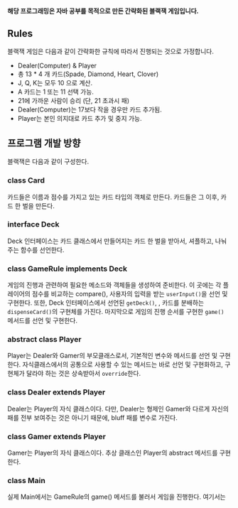 
#### 해당 프로그래밍은 자바 공부를 목적으로 만든 간략화된 블랙잭 게임입니다.

## Rules

블랙잭 게임은 다음과 같이 간략화한 규칙에 따라서 진행되는 것으로 가정합니다.

 - Dealer(Computer) & Player
 - 총 13 * 4 개 카드(Spade, Diamond, Heart, Clover)
 - J, Q, K는 모두 10 으로 계산.
 - A 카드는 1 또는 11 선택 가능.
 - 21에 가까운 사람이 승리 (단, 21 초과시 패)
 - Dealer(Computer)는 17보다 작을 경우만 카드 추가됨.
 - Player는 본인 의지대로 카드 추가 및 중지 가능.


## 프로그램 개발 방향

블랙잭은 다음과 같이 구성한다.

### class Card
카드들은 이름과 점수를 가지고 있는 카드 타입의 객체로 만든다.
카드들은 그 이후, 카드 한 벌을 만든다.

### interface Deck
Deck 인터페이스는 카드 클래스에서 만들어지는 카드 한 벌을 받아서, 셔플하고, 나눠주는 함수를 선언한다.

### class GameRule implements Deck
게임의 진행과 관련하여 필요한 메소드와 객체들을 생성하여 준비한다.
이 곳에는 각 플레이어의 점수를 비교하는 compare(), 사용자의 입력을 받는 ```userInput()```을 선언 및 구현한다.
또한, Deck 인터페이스에서 선언된 ```getDeck()```, , 카드를 분배하는 ```dispenseCard()```의 구현체를 가진다.
마지막으로 게임의 진행 순서를 구현한 ```game()``` 메서드를 선언 및 구현한다.

### abstract class Player
Player는 Dealer와 Gamer의 부모클래스로서, 기본적인 변수와 메서드를 선언 및 구현한다.
자식클래스에서의 공통으로 사용할 수 있는 메서드는 바로 선언 및 구현화하고, 구현체가 달라야 하는 것은 상속받아서 ```override```한다.

### class Dealer extends Player
Dealer는 Player의 자식 클래스이다. 
다만, Dealer는 형제인 Gamer와 다르게 자신의 패를 전부 보여주는 것은 아니기 때문에, bluff 패를 변수로 가진다.

### class Gamer extends Player
Gamer는 Player의 자식 클래스이다. 
추상 클래스인 Player의 abstract 메서드를 구현한다.

### class Main
실제 Main에서는 GameRule의 game() 메서드를 불러서 게임을 진행한다.
여기서는 
